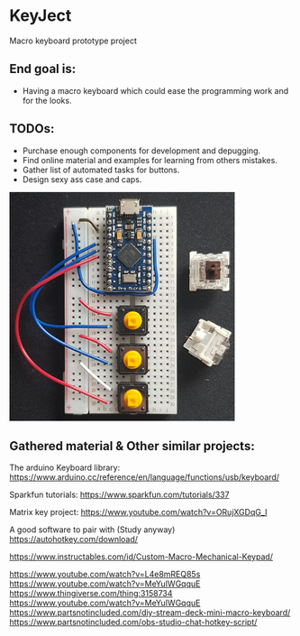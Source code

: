 # KeyJect

Macro keyboard prototype project

## End goal is:

- Having a macro keyboard which could ease the programming work and for the looks.

## TODOs:

- Purchase enough components for development and depugging.
- Find online material and examples for learning from others mistakes.
- Gather list of automated tasks for buttons.
- Design sexy ass case and caps.

![](testBoard.png)

## Gathered material & Other similar projects:

The arduino Keyboard library:
https://www.arduino.cc/reference/en/language/functions/usb/keyboard/

Sparkfun tutorials:
https://www.sparkfun.com/tutorials/337

Matrix key project:
https://www.youtube.com/watch?v=ORujXGDqG_I

A good software to pair with (Study anyway)
https://autohotkey.com/download/

https://www.instructables.com/id/Custom-Macro-Mechanical-Keypad/

https://www.youtube.com/watch?v=L4e8mREQ85s
https://www.youtube.com/watch?v=MeYuIWGqquE
https://www.thingiverse.com/thing:3158734
https://www.youtube.com/watch?v=MeYuIWGqquE
https://www.partsnotincluded.com/diy-stream-deck-mini-macro-keyboard/
https://www.partsnotincluded.com/obs-studio-chat-hotkey-script/
